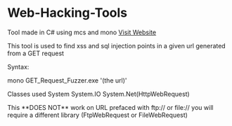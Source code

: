 # Web-Hacking-Tools
Tool made in C# using mcs and mono
[Visit Website](https://installlion.com/kali/kali/main/m/mono-mcs/install/index.html)

This tool is used to find xss and sql injection points in a given url generated from a GET request
<p> Syntax:
  
mono GET_Request_Fuzzer.exe '(the url)'
</p>
<p> Classes used 
  System
  System.IO
  System.Net(HttpWebRequest)
  
</p>
This **DOES NOT** work on URL prefaced with ftp:// or file:// you will require a different library (FtpWebRequest or FileWebRequest)
  
